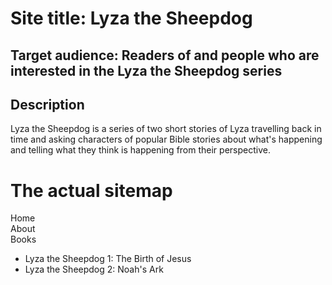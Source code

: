 # Site title: Lyza the Sheepdog
## Target audience: Readers of and people who are interested in the Lyza the Sheepdog series
## Description
Lyza the Sheepdog is a series of two short stories of Lyza travelling back in time and asking characters of popular Bible stories about what's happening and telling what they think is happening from their perspective.
# The actual sitemap
Home  
About  
Books  
- Lyza the Sheepdog 1: The Birth of Jesus  
- Lyza the Sheepdog 2: Noah's Ark  